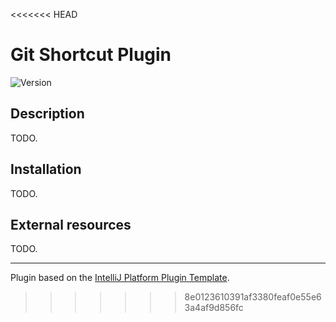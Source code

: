 <<<<<<< HEAD
# Git Shortcut Plugin

![Version](https://img.shields.io/jetbrains/plugin/v/com.mirkoalicastro.gitshortcut)

## Description

<!-- Plugin description -->
TODO.
<!-- Plugin description end -->

## Installation

TODO.

## External resources

TODO.

---
Plugin based on the [IntelliJ Platform Plugin Template][template].

[template]: https://github.com/JetBrains/intellij-platform-plugin-template
>>>>>>> 8e0123610391af3380feaf0e55e63a4af9d856fc
